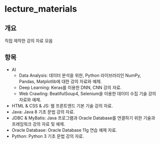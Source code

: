 # lecture_materials

## 개요
직접 제작한 강의 자료 모음

## 항목
- AI
  - Data Analysis: 데이터 분석을 위한, Python 라이브러리인 NumPy, Pandas, Matplotlib에 대한 강의 자료와 예제.
  - Deep Learning: Keras를 이용한 DNN, CNN 강의 자료.
  - Web Crawling: BeatifulSoup4, Selenium을 이용한 데이터 수집 기술 강의 자료와 예제.
- HTML & CSS & JS: 웹 프론트엔드 기본 기술 강의 자료.
- Java: Java 8 기초 문법 강의 자료.
- JDBC & MyBatis: Java 프로그램과 Oracle Database를 연결하기 위한 기술과 프레임워크 강의 자료 및 예제.
- Oracle Database: Oracle Database 11g 연습 예제 자료.
- Python: Python 3 기초 문법 강의 자료.
